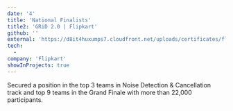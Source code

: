 ```yaml
---
date: '4'
title: 'National Finalists'
title2: 'GRiD 2.0 | Flipkart'
github: ''
external: 'https://d8it4huxumps7.cloudfront.net/uploads/certificates/flipkart_grid2/national_finalists_software-14.pdf'
tech:
  -
company: 'Flipkart'
showInProjects: true
---
```


Secured a position in the top 3 teams in Noise Detection & Cancellation track and top 9 teams in the Grand Finale with more than 22,000 participants.
